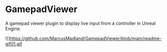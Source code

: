 # GamepadViewer

A gamepad viewer plugin to display live input from a controller in Unreal Engine.

![]https://github.com/MarcusMadland/GamepadViewer/blob/main/readme-gif01.gif
